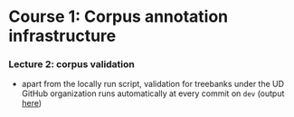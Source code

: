 # Course 1: Corpus annotation infrastructure

### Lecture 2: corpus validation
- apart from the locally run script, validation for treebanks under the UD GitHub organization runs automatically at every commit on `dev` (output [here](http://quest.ms.mff.cuni.cz/udvalidator))